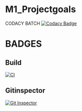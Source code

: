 # M1_Projectgoals

CODACY BATCH
[![Codacy Badge](https://app.codacy.com/project/badge/Grade/803529fbba144315a254fbd1a6e1afdb)](https://www.codacy.com/gh/manojparvis/M1-Projectgoals/dashboard?utm_source=github.com&amp;utm_medium=referral&amp;utm_content=manojparvis/M1-Projectgoals&amp;utm_campaign=Badge_Grade)

# BADGES
## Build
[![CI](https://github.com/manojparvis/M1-Projectgoals/actions/workflows/build.yml/badge.svg)](https://github.com/manojparvis/M1-Projectgoals/actions/workflows/build.yml)

## Gitinspector
[![Git Inspector](https://github.com/manojparvis/M1-Projectgoals/actions/workflows/gitinspector.yml/badge.svg)](https://github.com/manojparvis/M1-Projectgoals/actions/workflows/gitinspector.yml)
